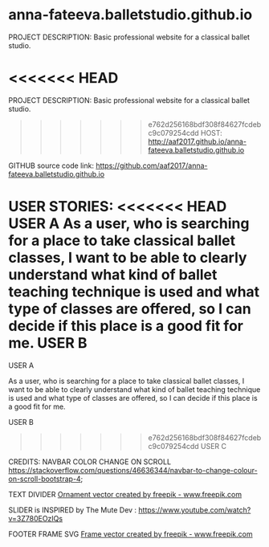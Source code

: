 # anna-fateeva.balletstudio.github.io
PROJECT DESCRIPTION:
Basic professional website for a classical ballet studio.

<<<<<<< HEAD
=======
PROJECT DESCRIPTION:
Basic professional website for a classical ballet studio.

>>>>>>> e762d256168bdf308f84627fcdebc9c079254cdd
HOST:
http://aaf2017.github.io/anna-fateeva.balletstudio.github.io

GITHUB source code link:
https://github.com/aaf2017/anna-fateeva.balletstudio.github.io

USER STORIES:
<<<<<<< HEAD
USER A
As a user, who is searching for a place to take classical ballet classes, I want to be able to clearly understand what kind of ballet teaching technique is used and what type of classes are offered, so I can decide if this place is a good fit for me.
USER B
=======

USER A

As a user, who is searching for a place to take classical ballet classes, I want to be able to clearly understand what kind of ballet teaching technique is used and what type of classes are offered, so I can decide if this place is a good fit for me.

USER B

>>>>>>> e762d256168bdf308f84627fcdebc9c079254cdd
USER C

CREDITS:
NAVBAR COLOR CHANGE ON SCROLL 
https://stackoverflow.com/questions/46636344/navbar-to-change-colour-on-scroll-bootstrap-4;

TEXT DIVIDER
<a href="https://www.freepik.com/vectors/ornament">Ornament vector created by freepik - www.freepik.com</a>

SLIDER is INSPIRED by
The Mute Dev : https://www.youtube.com/watch?v=3Z780EOzIQs

FOOTER FRAME SVG
<a href="https://www.freepik.com/vectors/frame">Frame vector created by freepik - www.freepik.com</a>
